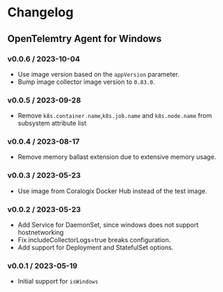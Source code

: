 # Changelog

## OpenTelemtry Agent for Windows

### v0.0.6 / 2023-10-04
* Use image version based on the `appVersion` parameter.
* Bump image collector image version to `0.83.0`.

### v0.0.5 / 2023-09-28
* Remove `k8s.container.name`,`k8s.job.name` and `k8s.node.name` from subsystem attribute list

### v0.0.4 / 2023-08-17
* Remove memory ballast extension due to extensive memory usage.

### v0.0.3 / 2023-05-23
* Use image from Coralogix Docker Hub instead of the test image.

### v0.0.2 / 2023-05-23
* Add Service for DaemonSet, since windows does not support hostnetworking
* Fix includeCollectorLogs=true breaks configuration.
* Add support for Deployment and StatefulSet options.

### v0.0.1 / 2023-05-19

* Initial support for `isWindows`

